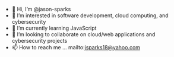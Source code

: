 - 👋 Hi, I’m @jason-sparks
- 👀 I’m interested in software development, cloud computing, and cybersecurity
- 🌱 I’m currently learning JavaScript   
- 💞️ I’m looking to collaborate on cloud/web applications and cybersecurity projects  
- 📫 How to reach me ... mailto:jsparks18@yahoo.com

<!---
jason-sparks/jason-sparks is a ✨ special ✨ repository because its `README.md` (this file) appears on your GitHub profile.
You can click the Preview link to take a look at your changes.
--->

